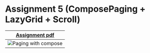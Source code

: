 # Assignment 5  (ComposePaging + LazyGrid + Scroll)


| <a href="https://github.com/arpit999/MADCourse/blob/Assignment_5/MAD%20assignment%205.pdf" target="_blank">Assignment pdf</a>  |  
| ------------------------------------------- | 
| ![Paging with compose](https://media.giphy.com/media/v1.Y2lkPTc5MGI3NjExOTA4NTA0NmNlMzUxNjM3MWUwYWRkMDliNjk1YTQwZjdlNzQzYWVhNSZjdD1n/Inju9ctEITzMuOKVb3/giphy.gif) |  
